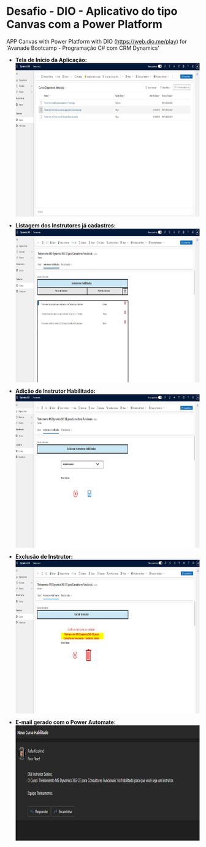 # Desafio - DIO - Aplicativo do tipo Canvas com a Power Platform

APP Canvas with Power Platform with DIO (https://web.dio.me/play) for 'Avanade Bootcamp - Programação C# com CRM Dynamics'

- <b> Tela de Inicio da Aplicação:</b>
  <img align="center" height="400" widht="600" src="/Print/Print1.JPG" /><br>
  
- <b> Listagem dos Instrutores já cadastros: </b>
  <img align="center" height="400" widht="600" src="/Print/Print2.JPG" /><br>
  
- <b> Adição de Instrutor Habilitado: </b>
  <img align="center" height="400" widht="600" src="/Print/Print3.JPG" /><br>

- <b> Exclusão de Instrutor: </b>
  <img align="center" height="400" widht="600" src="/Print/Print4.JPG" /><br>

- <b> E-mail gerado com o Power Automate: </b>
  <img align="center" height="300" widht="600" src="/Print/Print5.JPG" /><br>
